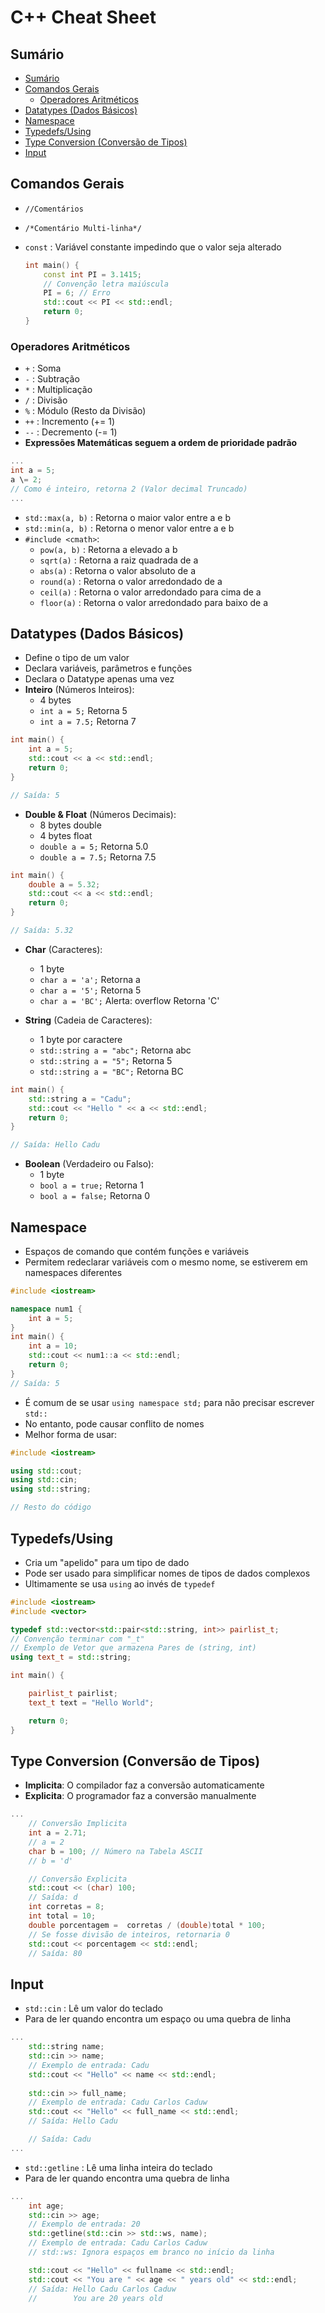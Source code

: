 # C++ Cheat Sheet

## Sumário

- [Sumário](#sumário)
- [Comandos Gerais](#comandos-gerais)
  - [Operadores Aritméticos](#operadores-aritméticos)
- [Datatypes (Dados Básicos)](#datatypes-dados-básicos)
- [Namespace](#namespace)
- [Typedefs/Using](#typedefsusing)
- [Type Conversion (Conversão de Tipos)](#type-conversion-conversão-de-tipos)
- [Input](#input)

## Comandos Gerais

- ``` //Comentários ```
- ``` /*Comentário Multi-linha*/ ```
- ```const``` : Variável constante
  impedindo que o valor seja alterado

  ```c++
  int main() {
      const int PI = 3.1415; 
      // Convenção letra maiúscula
      PI = 6; // Erro
      std::cout << PI << std::endl;
      return 0;
  }
  ```

### Operadores Aritméticos

- ```+``` : Soma
- ```-``` : Subtração
- ```*``` : Multiplicação
- ```/``` : Divisão
- ```%``` : Módulo (Resto da Divisão)
- ```++``` : Incremento (+= 1)
- ```--``` : Decremento (-= 1)
- **Expressões Matemáticas seguem a ordem de prioridade padrão**

```c++
...
int a = 5;
a \= 2;
// Como é inteiro, retorna 2 (Valor decimal Truncado)
...
```

- ```std::max(a, b)``` : Retorna o maior valor entre a e b
- ```std::min(a, b)``` : Retorna o menor valor entre a e b
- ```#include <cmath>```:
  - ```pow(a, b)``` : Retorna a elevado a b
  - ```sqrt(a)``` : Retorna a raiz quadrada de a
  - ```abs(a)``` : Retorna o valor absoluto de a
  - ```round(a)``` : Retorna o valor arredondado de a
  - ```ceil(a)``` : Retorna o valor arredondado para cima de a
  - ```floor(a)``` : Retorna o valor arredondado para baixo de a

## Datatypes (Dados Básicos)

- Define o tipo de um valor
- Declara variáveis, parâmetros e funções
- Declara o Datatype apenas uma vez
- **Inteiro** (Números Inteiros):
  - 4 bytes
  - ```int a = 5;```  Retorna 5
  - ```int a = 7.5;``` Retorna 7

```c++
int main() {
    int a = 5;
    std::cout << a << std::endl;
    return 0;
}

// Saída: 5
```

- **Double & Float** (Números Decimais):
  - 8 bytes double
  - 4 bytes float
  - ```double a = 5;```  Retorna 5.0
  - ```double a = 7.5;``` Retorna 7.5

```c++
int main() {
    double a = 5.32;
    std::cout << a << std::endl;
    return 0;
}

// Saída: 5.32
```

- **Char** (Caracteres):
  - 1 byte
  - ```char a = 'a';```  Retorna a
  - ```char a = '5';``` Retorna 5
  - ```char a = 'BC';``` Alerta: overflow
  Retorna 'C'

- **String** (Cadeia de Caracteres):
  - 1 byte por caractere
  - ```std::string a = "abc";```  Retorna abc
  - ```std::string a = "5";``` Retorna 5
  - ```std::string a = "BC";``` Retorna BC

```c++
int main() {
    std::string a = "Cadu";
    std::cout << "Hello " << a << std::endl;
    return 0;
}

// Saída: Hello Cadu
```

- **Boolean** (Verdadeiro ou Falso):
  - 1 byte
  - ```bool a = true;```  Retorna 1
  - ```bool a = false;``` Retorna 0

## Namespace

- Espaços de comando que contém funções e variáveis
- Permitem redeclarar variáveis com o mesmo nome, se estiverem em namespaces diferentes

```c++
#include <iostream>

namespace num1 {
    int a = 5;
}
int main() {
    int a = 10;
    std::cout << num1::a << std::endl;
    return 0;
}
// Saída: 5
```

- É comum de se usar ```using namespace std;``` para não precisar escrever ```std::```
- No entanto, pode causar conflito de nomes
- Melhor forma de usar:
  
```c++
#include <iostream>

using std::cout;
using std::cin;
using std::string;

// Resto do código
```

## Typedefs/Using

- Cria um "apelido" para um tipo de dado
- Pode ser usado para simplificar nomes de tipos de dados complexos
- Ultimamente se usa ```using``` ao invés de ```typedef```

```c++
#include <iostream>
#include <vector>

typedef std::vector<std::pair<std::string, int>> pairlist_t;
// Convenção terminar com "_t"
// Exemplo de Vetor que armazena Pares de (string, int)
using text_t = std::string;

int main() {

    pairlist_t pairlist;
    text_t text = "Hello World";

    return 0;
}

```

## Type Conversion (Conversão de Tipos)

- **Implicita**: O compilador faz a conversão automaticamente
- **Explicita**: O programador faz a conversão manualmente

```c++
...
    // Conversão Implicita
    int a = 2.71;
    // a = 2
    char b = 100; // Número na Tabela ASCII
    // b = 'd'

    // Conversão Explicita
    std::cout << (char) 100;
    // Saída: d
    int corretas = 8;
    int total = 10;
    double porcentagem =  corretas / (double)total * 100;
    // Se fosse divisão de inteiros, retornaria 0
    std::cout << porcentagem << std::endl;
    // Saída: 80

```

## Input

- ```std::cin``` : Lê um valor do teclado
- Para de ler quando encontra um espaço ou uma quebra de linha

```c++
...
    std::string name;
    std::cin >> name;
    // Exemplo de entrada: Cadu
    std::cout << "Hello" << name << std::endl;
    
    std::cin >> full_name;
    // Exemplo de entrada: Cadu Carlos Caduw
    std::cout << "Hello" << full_name << std::endl;
    // Saída: Hello Cadu

    // Saída: Cadu
...
```

- ```std::getline``` : Lê uma linha inteira do teclado
- Para de ler quando encontra uma quebra de linha

```c++
...
    int age;
    std::cin >> age;
    // Exemplo de entrada: 20
    std::getline(std::cin >> std::ws, name);
    // Exemplo de entrada: Cadu Carlos Caduw
    // std::ws: Ignora espaços em branco no início da linha

    std::cout << "Hello" << fullname << std::endl;
    std::cout << "You are " << age << " years old" << std::endl;
    // Saída: Hello Cadu Carlos Caduw
    //        You are 20 years old
```
